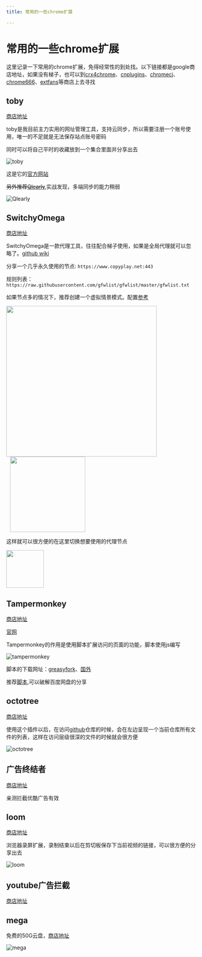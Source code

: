 ```yaml
---
title: 常用的一些chrome扩展

---
```


# 常用的一些chrome扩展

这里记录一下常用的chrome扩展，免得经常性的到处找。以下链接都是google商店地址，如果没有梯子，也可以到[crx4chrome](https://www.crx4chrome.com/)、[cnplugins](http://www.cnplugins.com/)、[chromecj](http://chromecj.com/)、[chrome666](https://www.chrome666.com/)、[extfans](https://extfans.com/)等商店上去寻找

## toby

[商店地址](https://chrome.google.com/webstore/detail/toby-for-chrome/hddnkoipeenegfoeaoibdmnaalmgkpip?utm_source=chrome-ntp-icon)

toby是我目前主力实用的网址管理工具，支持云同步，所以需要注册一个账号使用，唯一的不足就是无法保存站点账号密码

同时可以将自己平时的收藏放到一个集合里面并分享出去

![toby](./assets/toby.png)

这是它的[官方网站](http://www.gettoby.com)

~~另外推荐[Qlearly](https://chrome.google.com/webstore/detail/qlearly-tab-and-bookmark/aicaflgmmblfaneodjfhkilgplnpjmig/related)~~,实战发现，多端同步的能力稍弱

![Qlearly](./assets/Qlearly.png)


## SwitchyOmega

[商店地址](https://chrome.google.com/webstore/detail/proxy-switchyomega/padekgcemlokbadohgkifijomclgjgif?utm_source=chrome-ntp-icon)

SwitchyOmega是一款代理工具，往往配合梯子使用，如果是全局代理就可以忽略了。[github wiki](https://github.com/FelisCatus/SwitchyOmega/wiki/GFWList)

分享一个几乎永久使用的节点: `https://www.copyplay.net:443`

规则列表：`https://raw.githubusercontent.com/gfwlist/gfwlist/master/gfwlist.txt`

如果节点多的情况下，推荐创建一个虚拟情景模式。配置[参考](https://www.flyzy2005.com/tech/switchyomega-proxy-server/)


<img src='./assets/virtual.png' style='width: 400px' />
<img src='./assets/target.png' style='width: 200px;margin-left: 10px' />

这样就可以很方便的在这里切换想要使用的代理节点

<img src='./assets/switch.png' style='width: 100px' />

## Tampermonkey

[商店地址](https://chrome.google.com/webstore/detail/tampermonkey/dhdgffkkebhmkfjojejmpbldmpobfkfo?utm_source=chrome-ntp-icon)

[官网](https://www.tampermonkey.net/)

Tampermonkey的作用是使用脚本扩展访问的页面的功能，脚本使用js编写

![tampermonkey](./assets/tampermonkey.png)

脚本的下载网址：[greasyfork](https://greasyfork.org/zh-CN/scripts)、[国外](http://userscripts-mirror.org/)

推荐[脚本](https://greasyfork.org/zh-CN/scripts/370811-2019%E5%B9%B44%E6%9C%8815%E6%97%A5%E6%9B%B4%E6%96%B0-%E7%BD%91%E7%9B%98%E4%B8%87%E8%83%BD%E9%92%A5%E5%8C%99-%E8%87%AA%E5%8A%A8%E6%9F%A5%E8%AF%A2%E7%99%BE%E5%BA%A6%E7%BD%91%E7%9B%98%E5%88%86%E4%BA%AB%E9%93%BE%E6%8E%A5%E7%9A%84%E6%8F%90%E5%8F%96%E7%A0%81-%E5%85%A8%E7%BD%91vip%E8%A7%86%E9%A2%91%E8%A7%A3%E6%9E%90%E6%92%AD%E6%94%BE-%E5%85%A8%E7%BD%91%E4%BB%98%E8%B4%B9%E9%9F%B3%E4%B9%90%E5%85%8D%E8%B4%B9%E4%B8%8B%E8%BD%BD-%E6%B7%98%E5%AE%9D-%E6%8B%BC%E5%A4%9A%E5%A4%9A%E5%A4%A7%E9%A2%9D%E8%B4%AD%E7%89%A9%E4%BC%98%E6%83%A0%E5%88%B8%E9%A2%86%E5%8F%96-%E6%94%AF%E6%8C%81%E5%8E%86%E5%8F%B2%E4%BB%B7%E6%A0%BC%E6%9F%A5%E8%AF%A2),可以破解百度网盘的分享

## octotree

[商店地址](https://chrome.google.com/webstore/detail/octotree/bkhaagjahfmjljalopjnoealnfndnagc?utm_source=chrome-ntp-icon)

使用这个插件以后，在访问[github](https://www.github.com)仓库的时候，会在左边呈现一个当前仓库所有文件的列表，这样在访问层级很深的文件的时候就会很方便

![octotree](./assets/octotree.png)

## 广告终结者

[商店地址](https://chrome.google.com/webstore/detail/%E5%B9%BF%E5%91%8A%E7%BB%88%E7%BB%93%E8%80%85/fpdnjdlbdmifoocedhkighhlbchbiikl?utm_source=chrome-ntp-icon)

亲测拦截优酷广告有效

## loom

[商店地址](https://chrome.google.com/webstore/detail/loom-video-recorder-scree/liecbddmkiiihnedobmlmillhodjkdmb?utm_source=chrome-ntp-icon)

浏览器录屏扩展，录制结束以后在剪切板保存下当前视频的链接，可以很方便的分享出去

![loom](./assets/loom.png)

## youtube广告拦截

[商店地址](https://chrome.google.com/webstore/detail/video-adblocker-for-youtu/hflefjhkfeiaignkclmphmokmmbhbhik)

## mega

免费的50G云盘，[商店地址](https://chrome.google.com/webstore/detail/mega/bigefpfhnfcobdlfbedofhhaibnlghod/related)

![mega](./assets/mega.png)